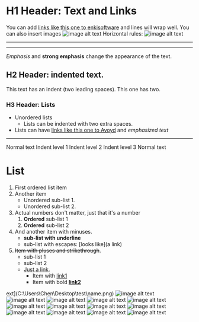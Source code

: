 # H1 Header: Text and Links
You can add [links like this one to enkisoftware](https://www.enkisoftware.com/) and lines will wrap well.
You can also insert images ![image alt text](C:\Users\Chen\Desktop\test\1.png)
Horizontal rules:
![image alt text](C:\Users\Chen\Desktop\test\name.png)
***
___
*Emphasis* and **strong emphasis** change the appearance of the text.
## H2 Header: indented text.
  This text has an indent (two leading spaces).
    This one has two.
### H3 Header: Lists
  * Unordered lists
    * Lists can be indented with two extra spaces.
  * Lists can have [links like this one to Avoyd](https://www.avoyd.com/) and *emphasized text*
***
Normal text
  Indent level 1
    Indent level 2
                 Indent level 3
Normal text

# List

1. First ordered list item
2. Another item
   * Unordered sub-list 1.
   * Unordered sub-list 2.
1. Actual numbers don't matter, just that it's a number
   1. **Ordered** sub-list 1
   2. **Ordered** sub-list 2
4. And another item with minuses.
   - __sub-list with underline__
   - sub-list with escapes: \[looks like\]\(a link\)
5. ~~Item with pluses and strikethrough~~.
   + sub-list 1
   + sub-list 2
   + [Just a link](https://github.com/mekhontsev/imgui_md).
      * Item with [link1](#link1)
      * Item with bold [**link2**](#link1)












 ext](C:\Users\Chen\Desktop\test\name.png)
![image alt text](C:\Users\Chen\Desktop\test\name.png)
![image alt text](C:\Users\Chen\Desktop\test\name.png)
![image alt text](C:\Users\Chen\Desktop\test\name.png)
![image alt text](C:\Users\Chen\Desktop\test\name.png)
![image alt text](C:\Users\Chen\Desktop\test\name.png)
![image alt text](C:\Users\Chen\Desktop\test\name.png)
![image alt text](C:\Users\Chen\Desktop\test\name.png)
![image alt text](C:\Users\Chen\Desktop\test\name.png)
![image alt text](C:\Users\Chen\Desktop\test\name.png)
![image alt text](C:\Users\Chen\Desktop\test\name.png)
![image alt text](C:\Users\Chen\Desktop\test\name.png)
![image alt text](C:\Users\Chen\Desktop\test\name.png)
![image alt text](C:\Users\Chen\Desktop\test\name.png) 